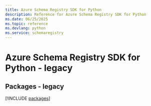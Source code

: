 ```yaml
---
title: Azure Schema Registry SDK for Python
description: Reference for Azure Schema Registry SDK for Python
ms.date: 06/25/2025
ms.topic: reference
ms.devlang: python
ms.service: schemaregistry
---
```

# Azure Schema Registry SDK for Python - legacy
## Packages - legacy
[!INCLUDE [packages](schema-registry-index.md)]